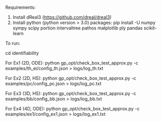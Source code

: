 
Requirements:
1. Install dReal3 (https://github.com/dreal/dreal3)
2. Install python (python version > 3.0) packages: 
pip install -U numpy sympy scipy portion intervaltree pathos matplotlib ply pandas scikit-learn

To run:

cd identifiability

For Ex1 (2D, ODE):
python gp_opt/check_box_test_approx.py -c examples/th_ei/config_th.json > logs/log_th.txt

For Ex2 (2D, HS):
python gp_opt/check_box_test_approx.py -c examples/pc/config_pc.json > logs/log_pc.txt

For Ex3 (3D, HS):
python gp_opt/check_box_test_approx.py -c examples/bb/config_bb.json > logs/log_bb.txt

For Ex4 (4D, ODE):
python gp_opt/check_box_test_approx.py -c examples/ex1/config_ex1.json > logs/log_ex1.txt

